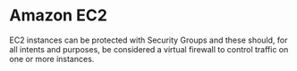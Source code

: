 # Amazon EC2

EC2 instances can be protected with Security Groups and these should, for all intents and purposes, be considered a virtual firewall to control traffic on one or more instances.